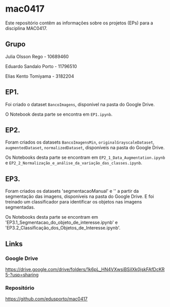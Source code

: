 # mac0417

Este repositório contêm as informações sobre os projetos (EPs) para a disciplina MAC0417.

## Grupo

Julia Olsson Rego - 10689460

Eduardo Sandalo Porto - 11796510

Elias Kento Tomiyama - 3182204

## EP1.

Foi criado o dataset `BancoImagens`, disponível na pasta do Google Drive.

O Notebook desta parte se encontra em `EP1.ipynb`.

## EP2.

Foram criados os datasets `BancoImagensMin`, `originalGrayscaleDataset`, `augmentedDataset`, `normalizedDataset`, disponíveis na pasta do Google Drive.

Os Notebooks desta parte se encontram em `EP2_1_Data_Augmentation.ipynb` e `EP2_2_Normalização_e_análise_da_variação_das_classes.ipynb`.

## EP3.

Foram criados os datasets 'segmentacaoManual' e '' a partir da segmentação das imagens, disponíveis na pasta do Google Drive. E foi treinado um classificador para identificar os objetos nas imagens segmentadas.

Os Notebooks desta parte se encontram em 'EP3.1_Segmentacao_do_objeto_de_interesse.ipynb' e 'EP3.2_Classificação_dos_Objetos_de_Interesse.ipynb'.

## Links

### Google Drive

https://drive.google.com/drive/folders/1k6pL_HN4VXwsiBSiIXk0jskFAfDcKR5-?usp=sharing

### Repositório

https://github.com/edusporto/mac0417
